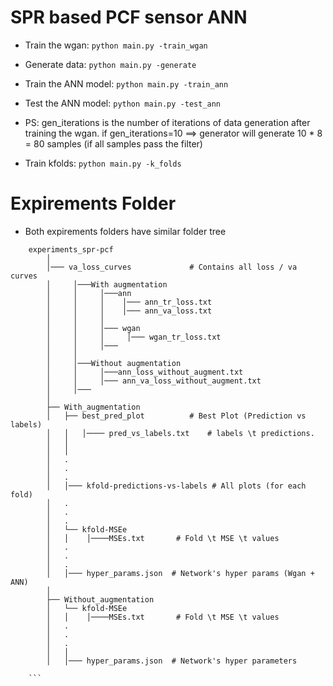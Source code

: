 # SPR based PCF sensor ANN

- Train the wgan: `python main.py -train_wgan`

- Generate data: `python main.py -generate`

- Train the ANN model: `python main.py -train_ann`

- Test the ANN model: `python main.py -test_ann`

- PS: gen_iterations is the number of iterations of data generation after training the wgan. if gen_iterations=10 ==> generator will generate 10 * 8 = 80 samples (if all samples pass the filter)

- Train kfolds: `python main.py -k_folds`

# Expirements Folder
- Both expirements folders have similar folder tree

```
    experiments_spr-pcf
        │
        │─── va_loss_curves             # Contains all loss / va curves
        │     │───With augmentation
        │     │     │───ann
        │     │     │    │─── ann_tr_loss.txt
        │     │     │    │─── ann_va_loss.txt
        │     │     │
        │     │     │─── wgan
        │     │     │     │─── wgan_tr_loss.txt
        │     │     │───
        │     │
        │     │───Without augmentation
        │     │     │───ann_loss_without_augment.txt
        │     │     │─── ann_va_loss_without_augment.txt
        │     │───
        │
        ├── With_augmentation
        │   ├── best_pred_plot          # Best Plot (Prediction vs labels)
        │   │   │──── pred_vs_labels.txt    # labels \t predictions.
        │   │
        │   │
        │   .
        │   .
        │   .
        │   │─── kfold-predictions-vs-labels # All plots (for each fold)
        │   .
        │   .
        │   .
        │   └── kfold-MSEe
        │   │    │────MSEs.txt       # Fold \t MSE \t values
        │   .
        │   .
        │   .
        │   │─── hyper_params.json  # Network's hyper params (Wgan + ANN)
        │
        ├── Without_augmentation
        │   └── kfold-MSEe
        │   │    │────MSEs.txt       # Fold \t MSE \t values
        │   .
        │   .
        │   .
        │   │
        │   │─── hyper_params.json  # Network's hyper parameters

    ```
